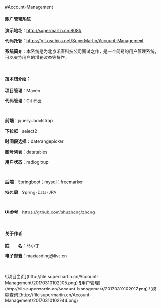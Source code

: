 #Account-Management

<p><h4>账户管理系统 </h4></p>
<p><b>演示地址</b>：<a href="http://supermartin.cn:8081/" target="_blank">http://supermartin.cn:8081/</a></p>
<p><b>代码托管</b>：<a href="https://git.oschina.net/SuperMartin/Account-Management" target="_blank">https://git.oschina.net/SuperMartin/Account-Management</a></p>
<p><b>系统简介</b>：本系统是为北京禾唐科技公司面试之作，是一个简易的用户管理系统，可以支持用户的增删改查等操作。</p>
<br/>
<p><h4>技术栈介绍：</h4></p>
<p><b>项目管理</b>：Maven </p>
<p><b>代码管理</b>：Git 码云 </p>
<br />
<p><b>前端</b>：jquery+bootstrap</p>
<p><b>下拉框</b>：select2</p>
<p><b>时间段选择</b>：daterangepicker</p>
<p><b>账号列表</b>：datatables</p>
<p><b>用户状态</b>：radiogroup</p>
<br />
<p><b>后端</b>：Springboot；mysql；freemarker</p>
<p><b>持久层</b>：Spring-Data-JPA</p>
<br />
<p><b>UI参考</b>：<a href="https://github.com/shuzheng/zheng" target="_blank">https://github.com/shuzheng/zheng</a></p>
<br/>
<p><h4>关于作者</h4></p>
<p><b>姓　　名</b>：马小丁</p>
<p><b>电子邮箱</b>：maxiaoding@live.cn</p>
<br/>
<br/>
![项目主页](http://file.supermartin.cn/Account-Management/20170310102905.png)
![用户管理](http://file.supermartin.cn/Account-Management/20170310102917.png)
![模糊查询](http://file.supermartin.cn/Account-Management/20170310102944.png)
